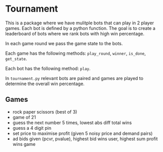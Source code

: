 # Tournament

This is a package where we have mulitple bots that can play in 2 player games. Each
bot is defined by a python function. The goal is to create a leaderboard of bots
where we rank bots with high win percentage.

In each game round we pass the game state to the bots.

Each game has the following methods: `play_round`, `winner`, `is_done`, `get_state`.

Each bot has the following method: `play`.

In `tournament.py` relevant bots are paired and games are played to determine the overall
win percentage.

## Games

- rock paper scissors (best of 3)
- game of 21
- guess the next number 5 times, lowest abs diff total wins
- guess a 4 digit pin
- set price to maximise profit (given 5 noisy price and demand pairs)
- ad bids given (pcvr, pvalue), highest bid wins user, highest sum profit wins game
